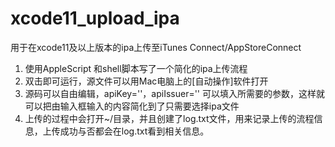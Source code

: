# xcode11_upload_ipa
用于在xcode11及以上版本的ipa上传至iTunes Connect/AppStoreConnect


1. 使用AppleScript 和shell脚本写了一个简化的ipa上传流程
2. 双击即可运行，源文件可以用Mac电脑上的[自动操作]软件打开
3. 源码可以自由编辑，apiKey=''，apiIssuer='' 可以填入所需要的参数，这样就可以把由输入框输入的内容简化到了只需要选择ipa文件
4. 上传的过程中会打开~/目录，并且创建了log.txt文件，用来记录上传的流程信息，上传成功与否都会在log.txt看到相关信息。
